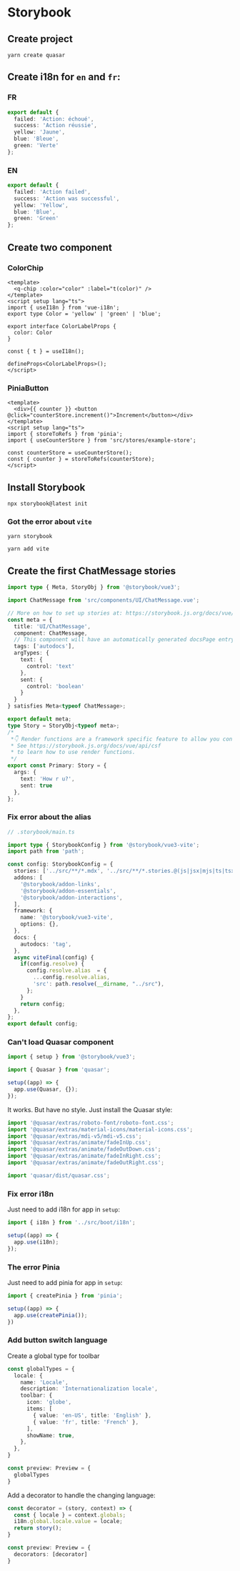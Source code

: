 # Storybook

## Create project

```
yarn create quasar
```

## Create i18n for `en` and `fr`:

### FR

```ts
export default {
  failed: 'Action: échoué',
  success: 'Action réussie',
  yellow: 'Jaune',
  blue: 'Bleue',
  green: 'Verte'
};
```

### EN

```ts
export default {
  failed: 'Action failed',
  success: 'Action was successful',
  yellow: 'Yellow',
  blue: 'Blue',
  green: 'Green'
};
```

## Create two component

### ColorChip

```vue
<template>
  <q-chip :color="color" :label="t(color)" />
</template>
<script setup lang="ts">
import { useI18n } from 'vue-i18n';
export type Color = 'yellow' | 'green' | 'blue';

export interface ColorLabelProps {
  color: Color
}

const { t } = useI18n();

defineProps<ColorLabelProps>();
</script>
```

### PiniaButton

```vue
<template>
  <div>{{ counter }} <button @click="counterStore.increment()">Increment</button></div>
</template>
<script setup lang="ts">
import { storeToRefs } from 'pinia';
import { useCounterStore } from 'src/stores/example-store';

const counterStore = useCounterStore();
const { counter } = storeToRefs(counterStore);
</script>
```

## Install Storybook

```
npx storybook@latest init
```

### Got the error about `vite`

```
yarn storybook
```

```
yarn add vite
```

## Create the first ChatMessage stories

```ts
import type { Meta, StoryObj } from '@storybook/vue3';

import ChatMessage from 'src/components/UI/ChatMessage.vue';

// More on how to set up stories at: https://storybook.js.org/docs/vue/writing-stories/introduction
const meta = {
  title: 'UI/ChatMessage',
  component: ChatMessage,
  // This component will have an automatically generated docsPage entry: https://storybook.js.org/docs/vue/writing-docs/autodocs
  tags: ['autodocs'],
  argTypes: {
    text: {
      control: 'text'
    },
    sent: {
      control: 'boolean'
    }
  }
} satisfies Meta<typeof ChatMessage>;

export default meta;
type Story = StoryObj<typeof meta>;
/*
 *👇 Render functions are a framework specific feature to allow you control on how the component renders.
 * See https://storybook.js.org/docs/vue/api/csf
 * to learn how to use render functions.
 */
export const Primary: Story = {
  args: {
    text: 'How r u?',
    sent: true
  },
};
```

### Fix error about the alias

```ts
// .storybook/main.ts

import type { StorybookConfig } from '@storybook/vue3-vite';
import path from 'path';

const config: StorybookConfig = {
  stories: ['../src/**/*.mdx', '../src/**/*.stories.@(js|jsx|mjs|ts|tsx)'],
  addons: [
    '@storybook/addon-links',
    '@storybook/addon-essentials',
    '@storybook/addon-interactions',
  ],
  framework: {
    name: '@storybook/vue3-vite',
    options: {},
  },
  docs: {
    autodocs: 'tag',
  },
  async viteFinal(config) {
    if(config.resolve) {
      config.resolve.alias  = {
        ...config.resolve.alias,
        'src': path.resolve(__dirname, "../src"),
      };
    }
    return config;
  },
};
export default config;
```

### Can't load Quasar component

```ts
import { setup } from '@storybook/vue3';

import { Quasar } from 'quasar';

setup((app) => {
  app.use(Quasar, {});
});
```

It works. But have no style. Just install the Quasar style:

```ts
import '@quasar/extras/roboto-font/roboto-font.css';
import '@quasar/extras/material-icons/material-icons.css';
import '@quasar/extras/mdi-v5/mdi-v5.css';
import '@quasar/extras/animate/fadeInUp.css';
import '@quasar/extras/animate/fadeOutDown.css';
import '@quasar/extras/animate/fadeInRight.css';
import '@quasar/extras/animate/fadeOutRight.css';

import 'quasar/dist/quasar.css';
```

### Fix error i18n

Just need to add i18n for app in `setup`:

```ts
import { i18n } from '../src/boot/i18n';

setup((app) => {
  app.use(i18n);
});
```

### The error Pinia

Just need to add pinia for app in `setup`:

```ts
import { createPinia } from 'pinia';

setup((app) => {
  app.use(createPinia());
})
```

### Add button switch language

Create a global type for toolbar

```ts
const globalTypes = {
  locale: {
    name: 'Locale',
    description: 'Internationalization locale',
    toolbar: {
      icon: 'globe',
      items: [
        { value: 'en-US', title: 'English' },
        { value: 'fr', title: 'French' },
      ],
      showName: true,
    },
  },
}

const preview: Preview = {
  globalTypes
}
```

Add a decorator to handle the changing language:

```ts
const decorator = (story, context) => {
  const { locale } = context.globals;
  i18n.global.locale.value = locale;
  return story();
}

const preview: Preview = {
  decorators: [decorator]
}
```
